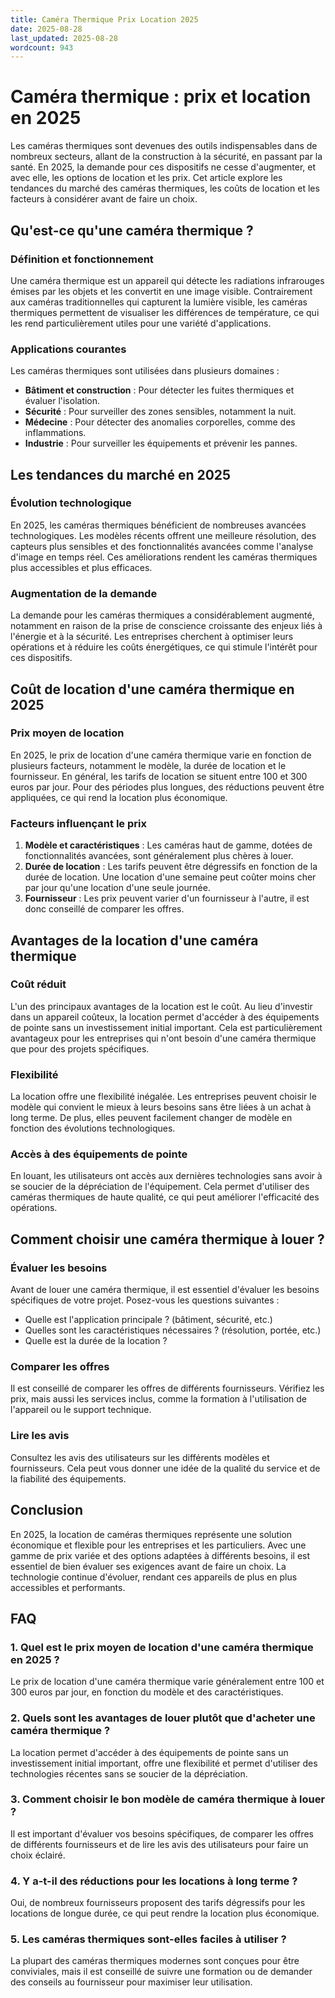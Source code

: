 ```yaml
---
title: Caméra Thermique Prix Location 2025
date: 2025-08-28
last_updated: 2025-08-28
wordcount: 943
---
```


# Caméra thermique : prix et location en 2025

Les caméras thermiques sont devenues des outils indispensables dans de nombreux secteurs, allant de la construction à la sécurité, en passant par la santé. En 2025, la demande pour ces dispositifs ne cesse d'augmenter, et avec elle, les options de location et les prix. Cet article explore les tendances du marché des caméras thermiques, les coûts de location et les facteurs à considérer avant de faire un choix.

## Qu'est-ce qu'une caméra thermique ?

### Définition et fonctionnement

Une caméra thermique est un appareil qui détecte les radiations infrarouges émises par les objets et les convertit en une image visible. Contrairement aux caméras traditionnelles qui capturent la lumière visible, les caméras thermiques permettent de visualiser les différences de température, ce qui les rend particulièrement utiles pour une variété d'applications.

### Applications courantes

Les caméras thermiques sont utilisées dans plusieurs domaines :

- **Bâtiment et construction** : Pour détecter les fuites thermiques et évaluer l'isolation.
- **Sécurité** : Pour surveiller des zones sensibles, notamment la nuit.
- **Médecine** : Pour détecter des anomalies corporelles, comme des inflammations.
- **Industrie** : Pour surveiller les équipements et prévenir les pannes.

## Les tendances du marché en 2025

### Évolution technologique

En 2025, les caméras thermiques bénéficient de nombreuses avancées technologiques. Les modèles récents offrent une meilleure résolution, des capteurs plus sensibles et des fonctionnalités avancées comme l'analyse d'image en temps réel. Ces améliorations rendent les caméras thermiques plus accessibles et plus efficaces.

### Augmentation de la demande

La demande pour les caméras thermiques a considérablement augmenté, notamment en raison de la prise de conscience croissante des enjeux liés à l'énergie et à la sécurité. Les entreprises cherchent à optimiser leurs opérations et à réduire les coûts énergétiques, ce qui stimule l'intérêt pour ces dispositifs.

## Coût de location d'une caméra thermique en 2025

### Prix moyen de location

En 2025, le prix de location d'une caméra thermique varie en fonction de plusieurs facteurs, notamment le modèle, la durée de location et le fournisseur. En général, les tarifs de location se situent entre 100 et 300 euros par jour. Pour des périodes plus longues, des réductions peuvent être appliquées, ce qui rend la location plus économique.

### Facteurs influençant le prix

1. **Modèle et caractéristiques** : Les caméras haut de gamme, dotées de fonctionnalités avancées, sont généralement plus chères à louer.
2. **Durée de location** : Les tarifs peuvent être dégressifs en fonction de la durée de location. Une location d'une semaine peut coûter moins cher par jour qu'une location d'une seule journée.
3. **Fournisseur** : Les prix peuvent varier d'un fournisseur à l'autre, il est donc conseillé de comparer les offres.

## Avantages de la location d'une caméra thermique

### Coût réduit

L'un des principaux avantages de la location est le coût. Au lieu d'investir dans un appareil coûteux, la location permet d'accéder à des équipements de pointe sans un investissement initial important. Cela est particulièrement avantageux pour les entreprises qui n'ont besoin d'une caméra thermique que pour des projets spécifiques.

### Flexibilité

La location offre une flexibilité inégalée. Les entreprises peuvent choisir le modèle qui convient le mieux à leurs besoins sans être liées à un achat à long terme. De plus, elles peuvent facilement changer de modèle en fonction des évolutions technologiques.

### Accès à des équipements de pointe

En louant, les utilisateurs ont accès aux dernières technologies sans avoir à se soucier de la dépréciation de l'équipement. Cela permet d'utiliser des caméras thermiques de haute qualité, ce qui peut améliorer l'efficacité des opérations.

## Comment choisir une caméra thermique à louer ?

### Évaluer les besoins

Avant de louer une caméra thermique, il est essentiel d'évaluer les besoins spécifiques de votre projet. Posez-vous les questions suivantes :

- Quelle est l'application principale ? (bâtiment, sécurité, etc.)
- Quelles sont les caractéristiques nécessaires ? (résolution, portée, etc.)
- Quelle est la durée de la location ?

### Comparer les offres

Il est conseillé de comparer les offres de différents fournisseurs. Vérifiez les prix, mais aussi les services inclus, comme la formation à l'utilisation de l'appareil ou le support technique.

### Lire les avis

Consultez les avis des utilisateurs sur les différents modèles et fournisseurs. Cela peut vous donner une idée de la qualité du service et de la fiabilité des équipements.

## Conclusion

En 2025, la location de caméras thermiques représente une solution économique et flexible pour les entreprises et les particuliers. Avec une gamme de prix variée et des options adaptées à différents besoins, il est essentiel de bien évaluer ses exigences avant de faire un choix. La technologie continue d'évoluer, rendant ces appareils de plus en plus accessibles et performants.

## FAQ

### 1. Quel est le prix moyen de location d'une caméra thermique en 2025 ?

Le prix de location d'une caméra thermique varie généralement entre 100 et 300 euros par jour, en fonction du modèle et des caractéristiques.

### 2. Quels sont les avantages de louer plutôt que d'acheter une caméra thermique ?

La location permet d'accéder à des équipements de pointe sans un investissement initial important, offre une flexibilité et permet d'utiliser des technologies récentes sans se soucier de la dépréciation.

### 3. Comment choisir le bon modèle de caméra thermique à louer ?

Il est important d'évaluer vos besoins spécifiques, de comparer les offres de différents fournisseurs et de lire les avis des utilisateurs pour faire un choix éclairé.

### 4. Y a-t-il des réductions pour les locations à long terme ?

Oui, de nombreux fournisseurs proposent des tarifs dégressifs pour les locations de longue durée, ce qui peut rendre la location plus économique.

### 5. Les caméras thermiques sont-elles faciles à utiliser ?

La plupart des caméras thermiques modernes sont conçues pour être conviviales, mais il est conseillé de suivre une formation ou de demander des conseils au fournisseur pour maximiser leur utilisation.